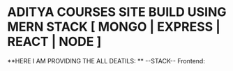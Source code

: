 # ADITYA COURSES SITE BUILD USING MERN STACK [ MONGO | EXPRESS | REACT | NODE ]

**HERE I AM  PROVIDING THE ALL DEATILS: **
--STACK-- 
Frontend:



